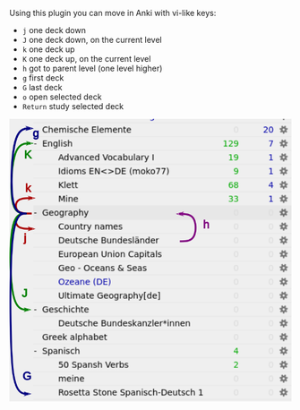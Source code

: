Using this plugin you can move in Anki with vi-like keys:
- `j` one deck down
- `J` one deck down, on the current level
- `k` one deck up
- `K` one deck up, on the current level
- `h` got to parent level (one level higher)
- `g` first deck
- `G` last deck
- `o` open selected deck
- `Return` study selected deck

![movements](vimove.png)
